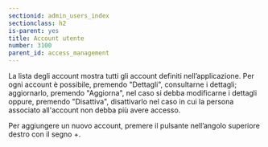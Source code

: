```yaml
---
sectionid: admin_users_index
sectionclass: h2
is-parent: yes
title: Account utente
number: 3100
parent_id: access_management
---
```

La lista degli account mostra tutti gli account definiti nell’applicazione. Per ogni account è possibile, premendo "Dettagli", consultarne i dettagli; aggiornarlo, premendo "Aggiorna", nel caso si debba modificarne i dettagli oppure, premendo "Disattiva", disattivarlo nel caso in cui la persona associato all'account non debba più avere accesso.

Per aggiungere un nuovo account, premere il pulsante nell’angolo superiore destro con il segno +.
